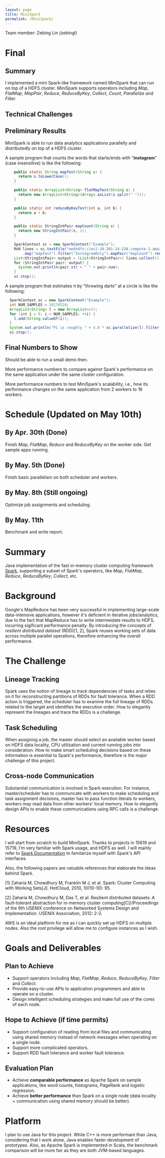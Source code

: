 ```yaml
---
layout: page
title: MiniSpark
permalink: /MiniSpark/
---
```


Team member: Zebing Lin (zebingl)

# Final

## Summary
  I implemented a mini Spark-like framework named MiniSpark that can run on top of a HDFS cluster. MiniSpark supports operators including
*Map*, *FlatMap*, *MapPair*, *Reduce*, *ReduceByKey*, *Collect*, *Count*, *Parallelize* and *Filter*.
## Technical Challenges

## Preliminary Results
  MiniSpark is able to run data analytics applications parallelly and distributedly on top of a HDFS cluster.

  A sample program that counts the words that starts/ends with "**instagram**" (case insensitive) is like the following:
```java
    public static String mapTest(String s) {
      return s.toLowerCase();
    }

    public static ArrayList<String> flatMapTest(String s) {
      return new ArrayList<String>(Arrays.asList(s.split(" ")));
    }

    public static int reduceByKeyTest(int a, int b) {
      return a + b;
    }

    public static StringIntPair mapCount(String s) {
      return new StringIntPair(s, 1);
    }

    SparkContext sc = new SparkContext("Example");
    Rdd lines = sc.textFile("webhdfs://ec2-34-201-24-238.compute-1.amazonaws.com/test.txt").flatMap("flatMapTest")
        .map("mapTest").filter("InstagramOnly").mapPair("mapCount").reduceByKey("reduceByKeyTest");
    List<StringIntPair> output = (List<StringIntPair>) lines.collect();
    for (StringIntPair pair: output) {
      System.out.println(pair.str + " " + pair.num);
    }
    sc.stop();
```

  A sample program that estimates π by "throwing darts" at a circle is like the following:
```java
  SparkContext sc = new SparkContext("Example");
  int NUM_SAMPLES = 20170510;
  ArrayList<String> l = new ArrayList<>();
  for (int i = 0; i < NUM_SAMPLES; ++i) {
    l.add(String.valueOf(i));
  }
  System.out.println("Pi is roughly " + 4.0 * sc.parallelize(l).filter("monteCarlo").count() / NUM_SAMPLES);
  sc.stop();
```
## Final Numbers to Show
  Should be able to run a small demo then.

  More performance numbers to compare against Spark's performance on the same application under the same cluster configuration.

  More performance numbers to test MiniSpark's scalability, i.e., how its performance changes on the same application from 2 workers to
16 workers.

# Schedule (Updated on May 10th)
## By Apr. 30th (Done)
  Finish *Map*, *FlatMap*, *Reduce* and *ReduceByKey* on the worker side. Get sample apps running.

## By May. 5th (Done)
  Finish basic parallelism on both scheduler and workers.

## By May. 8th (Still ongoing)
  Optimize job assignments and scheduling.

## By May. 11th
  Benchmark and write report.

# Summary
Java implementation of the fast in-memory cluster computing framework [Spark](http://spark.apache.org/), supporting
a subset of Spark's operators, like *Map*, *FlatMap*, *Reduce*, *ReduceByKey*, *Collect*, etc.

# Background
Google's MapReduce has been very successful in implementing large-scale data-intensive applications, however it's
deficient in iterative jobs/analytics, due to the fact that MapReduce has to write intermeidate results to HDFS, incurring
sigificant performance penalty. By introducing the concepts of *resilient distributed dataset* (RDD)[1, 2], Spark reuses
working sets of data across multiple parallel operations, therefore enhancing the overall performance.

# The Challenge
## Lineage Tracking
Spark uses the notion of lineage to track dependencies of tasks and relies on it for reconstructing partitions of RDDs
for fault tolerance. When a RDD action is triggered, the scheduler has to examine the full lineage of RDDs related to
the target and identifies the execution order. How to elegantly represent the lineages and trace the RDDs is a challenge.

## Task Scheduling
When assigning a job, the master should select an available worker based on HDFS data locality, CPU utilization and current running
jobs into consideration. How to make smart scheduling decisions based on these information is essential to Spark's performance,
therefore is the major challenge of this project.

## Cross-node Communication
Substantial communication is involved in Spark execution. For instance, master/scheduler has to communcate with workers to
make scheduling and task assignment decisions, master has to pass function literals to workers, workers may read data from other workers'
local memory. How to elegantly design APIs to enable these communications using RPC calls is a challenge.

# Resources
I will start from scratch to build MiniSpark. Thanks to projects in 15619 and 15719, I'm very familiar with Spark usage, and HDFS as well. I will mainly refer to [Spark Documentation](http://spark.apache.org/docs/latest/programming-guide.html) to familarize myself with Spark's API interfaces.

Also, the following papers are valuable references that elaborate the ideas behind Spark.

[1] Zaharia M, Chowdhury M, Franklin M J, et al. Spark: Cluster Computing with Working Sets[J]. HotCloud, 2010, 10(10-10): 95.

[2] Zaharia M, Chowdhury M, Das T, et al. Resilient distributed datasets: A fault-tolerant abstraction for in-memory cluster computing[C]//Proceedings of the 9th USENIX conference on Networked Systems Design and Implementation. USENIX Association, 2012: 2-2.

AWS is an ideal platform for me as I can quickly set up HDFS on multiple nodes. Also the root privilege will allow me to configure instances as I wish.

# Goals and Deliverables

## Plan to Achieve
- Support operators including *Map*, *FlatMap*, *Reduce*, *ReduceByKey*, *Filter* and *Collect*.
- Provide easy-to-use APIs to application programmers and able to operate on a cluster.
- Design intelligent scheduling strategies and make full use of the cores of each node.

## Hope to Achieve (if time permits)
- Support configuration of reading from local files and communicating using shared memory instead of network messages when operating on a single node.
- Support more complicated operators.
- Support RDD fault tolerance and worker fault tolerance.

## Evaluation Plan
- Achieve **comparable performance** as Apache Spark on sample applications, like word counts, histograms, PageRank and logistic regression.
- Achieve **better performance** than Spark on a single node (data locality + communication using shared memory should be better).

# Platform
I plan to use Java for this project. While C++ is more performant than Java, considering that I work alone, Java enables
faster development of prototypes. Also, as Apache Spark is implemented in Scala, the benchmark comparison will be more fair
as they are both JVM-based languages.
